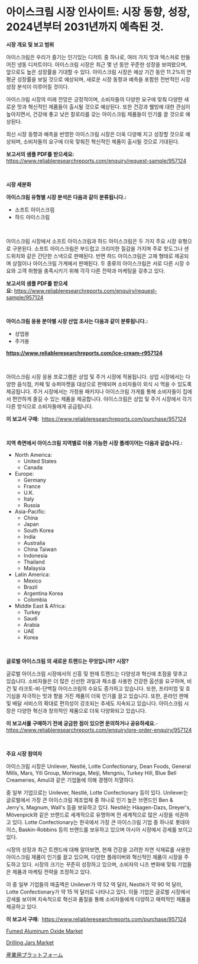 <p><h1>아이스크림 시장 인사이트: 시장 동향, 성장, 2024년부터 2031년까지 예측된 것.</h1></p><p><strong>시장 개요 및 보고 범위</strong></p>
<p><p>아이스크림은 우리가 즐기는 인기있는 디저트 중 하나로, 여러 가지 맛과 텍스처로 만들어진 냉동 디저트이다. 아이스크림 시장은 최근 몇 년 동안 꾸준한 성장을 보여왔으며, 앞으로도 높은 성장률을 기대할 수 있다. 아이스크림 시장은 예상 기간 동안 11.2%의 연평균 성장률을 보일 것으로 예상되며, 새로운 시장 동향과 예측을 포함한 전반적인 시장 성장 분석이 이루어질 것이다. </p><p>아이스크림 시장의 미래 전망은 긍정적이며, 소비자들의 다양한 요구에 맞춰 다양한 새로운 맛과 혁신적인 제품들이 출시될 것으로 예상된다. 또한 건강과 웰빙에 대한 관심이 높아지면서, 건강에 좋고 낮은 칼로리를 갖는 아이스크림 제품들이 인기를 끌 것으로 예상된다. </p><p>최신 시장 동향과 예측을 반영한 아이스크림 시장은 더욱 다양해 지고 성장할 것으로 예상되며, 소비자들의 요구에 더욱 맞춰진 혁신적인 제품이 출시될 것으로 기대된다.</p></p>
<p><strong>보고서의 샘플 PDF를 받으세요:</strong> <a href="https://www.reliableresearchreports.com/enquiry/request-sample/957124">https://www.reliableresearchreports.com/enquiry/request-sample/957124</a></p>
<p>&nbsp;</p>
<p><strong>시장 세분화</strong></p>
<p><strong>아이스크림 유형별 시장 분석은 다음과 같이 분류됩니다.:</strong></p>
<p><ul><li>소프트 아이스크림</li><li>하드 아이스크림</li></ul></p>
<p>&nbsp;</p>
<p><p>아이스크림 시장에서 소프트 아이스크림과 하드 아이스크림은 두 가지 주요 시장 유형으로 구분된다. 소프트 아이스크림은 부드럽고 크리미한 질감을 가지며 주로 핫도그나 샌드위치와 같은 간단한 스낵으로 판매된다. 반면 하드 아이스크림은 고체 형태로 제공되며 상점이나 아이스크림 가게에서 판매된다. 두 종류의 아이스크림은 서로 다른 시장 수요와 고객 취향을 충족시키기 위해 각각 다른 전략과 마케팅을 갖추고 있다.</p></p>
<p><strong>보고서의 샘플 PDF를 받으세요:</strong>&nbsp;<a href="https://www.reliableresearchreports.com/enquiry/request-sample/957124">https://www.reliableresearchreports.com/enquiry/request-sample/957124</a></p>
<p>&nbsp;</p>
<p><strong> 아이스크림 응용 분야별 시장 산업 조사는 다음과 같이 분류됩니다.:</strong></p>
<p><ul><li>상업용</li><li>주거용</li></ul></p>
<p><strong><a href="https://www.reliableresearchreports.com/ice-cream-r957124">https://www.reliableresearchreports.com/ice-cream-r957124</a></strong></p>
<p>&nbsp;</p>
<p><p>아이스크림 시장 응용 프로그램은 상업 및 주거 시장에 적용됩니다. 상업 시장에서는 다양한 음식점, 카페 및 슈퍼마켓을 대상으로 판매되며 소비자들이 외식 시 먹을 수 있도록 제공됩니다. 주거 시장에서는 가정용 패키지나 아이스크림 가게를 통해 소비자들이 집에서 편안하게 즐길 수 있는 제품을 제공합니다. 아이스크림은 상업 및 주거 시장에서 각기 다른 방식으로 소비자들에게 공급됩니다.</p></p>
<p><strong>이 보고서 구매:</strong>&nbsp; <a href="https://www.reliableresearchreports.com/purchase/957124">https://www.reliableresearchreports.com/purchase/957124</a></p>
<p>&nbsp;</p>
<p><strong>지역 측면에서 아이스크림 지역별로 이용 가능한 시장 플레이어는 다음과 같습니다.:</strong></p>
<p><ul>
    <li>
        North America:
        <ul>
            <li>United States</li>
            <li>Canada</li>
        </ul>
    </li>
    <li>
        Europe:
        <ul>
            <li>Germany</li>
            <li>France</li>
            <li>U.K.</li>
            <li>Italy</li>
            <li>Russia</li>
        </ul>
    </li>
    <li>
        Asia-Pacific:
        <ul>
            <li>China</li>
            <li>Japan</li>
            <li>South Korea</li>
            <li>India</li>
            <li>Australia</li>
            <li>China Taiwan</li>
            <li>Indonesia</li>
            <li>Thailand</li>
            <li>Malaysia</li>
        </ul>
    </li>
    <li>
        Latin America:
        <ul>
            <li>Mexico</li>
            <li>Brazil</li>
            <li>Argentina Korea</li>
            <li>Colombia</li>
        </ul>
    </li>
    <li>
        Middle East & Africa:
        <ul>
            <li>Turkey</li>
            <li>Saudi</li>
            <li>Arabia</li>
            <li>UAE</li>
            <li>Korea</li>
        </ul>
    </li>
    </ul></p>
<p>&nbsp;</p>
<p><strong>글로벌 아이스크림 의 새로운 트렌드는 무엇입니까? 시장?</strong></p>
<p><p>글로벌 아이스크림 시장에서의 신흥 및 현재 트렌드는 다양성과 혁신에 초점을 맞추고 있습니다. 소비자들은 더 많은 신선한 과일과 채소를 사용한 건강한 옵션을 요구하며, 비건 및 라크토-비-단백질 아이스크림의 수요도 증가하고 있습니다. 또한, 프리미엄 및 호기심을 자극하는 맛과 향을 가진 제품이 더욱 인기를 끌고 있습니다. 또한, 온라인 판매 및 배달 서비스의 확대로 편의성이 강조되는 추세도 지속되고 있습니다. 아이스크림 시장은 다양한 혁신과 창의적인 제품으로 더욱 다양화되고 있습니다.</p></p>
<p><strong>이 보고서를 구매하기 전에 궁금한 점이 있으면 문의하거나 공유하세요.</strong>- <a href="https://www.reliableresearchreports.com/enquiry/pre-order-enquiry/957124">https://www.reliableresearchreports.com/enquiry/pre-order-enquiry/957124</a></p>
<p>&nbsp;</p>
<p><strong>주요 시장 참여자</strong></p>
<p><p>아이스크림 시장은 Unilever, Nestlé, Lotte Confectionary, Dean Foods, General Mills, Mars, Yili Group, Morinaga, Meiji, Mengniu, Turkey Hill, Blue Bell Creameries, Amul과 같은 기업들에 의해 경쟁이 치열하다. </p><p>중 일부 기업으로는 Unilever, Nestlé, Lotte Confectionary 등이 있다. Unilever는 글로벌에서 가장 큰 아이스크림 제조업체 중 하나로 인기 높은 브랜드인 Ben & Jerry's, Magnum, Wall's 등을 보유하고 있다. Nestlé는 Häagen-Dazs, Dreyer's, Mövenpick와 같은 브랜드로 세계적으로 유명하며 전 세계적으로 많은 시장을 석권하고 있다. Lotte Confectionary는 한국에서 가장 큰 아이스크림 기업 중 하나로 롯데아이스, Baskin-Robbins 등의 브랜드를 보유하고 있으며 아시아 시장에서 강세를 보이고 있다.</p><p>시장의 성장과 최근 트렌드에 대해 알아보면, 현재 건강을 고려한 자연 식재료를 사용한 아이스크림 제품이 인기를 끌고 있으며, 다양한 플레이버와 혁신적인 제품이 시장을 주도하고 있다. 시장의 크기는 꾸준히 성장하고 있으며, 소비자의 니즈 변화에 맞춰 기업들은 제품과 마케팅 전략을 조정하고 있다.</p><p>이 중 일부 기업들의 매출액은 Unilever가 약 52 억 달러, Nestlé가 약 90 억 달러, Lotte Confectionary가 약 15 억 달러로 나타나고 있다. 이들 기업은 글로벌 시장에서 강세를 보이며 지속적으로 혁신과 품질을 통해 소비자들에게 다양하고 매력적인 제품을 제공하고 있다.</p></p>
<p><strong>이 보고서 구매:</strong>&nbsp;&nbsp;<a href="https://www.reliableresearchreports.com/purchase/957124">https://www.reliableresearchreports.com/purchase/957124</a></p>
<p><p><a href="https://confirmed-shield-e13.notion.site/Fumed-Aluminum-Oxide-Market-Size-Growing-and-Forecasted-for-period-from-2024-2031-and-provides-com-e65fe76191f24db087f314e141ebd13b">Fumed Aluminum Oxide Market</a></p><p><a href="https://github.com/ChiragRP21/Market-Research-Report-List-4/blob/main/drilling-jars-market.md">Drilling Jars Market</a></p><p><a href="https://github.com/xemfu2379520/Market-Research-Report-List-1/blob/main/670324921038.md">産業用プラットフォーム</a></p></p>